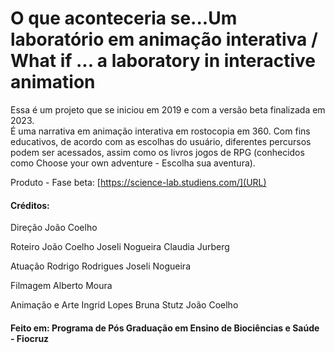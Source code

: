 # O que aconteceria se...Um laboratório em animação interativa /  What if ... a laboratory in interactive animation 

Essa é um projeto que se iniciou em 2019 e com a versão beta finalizada em 2023. <br>
É uma narrativa em animação interativa em rostocopia em 360. 
Com fins educativos, de acordo com as escolhas do usuário, diferentes percursos podem ser acessados, assim como os livros jogos de RPG (conhecidos como Choose your own adventure - Escolha sua aventura).<br>

Produto - Fase beta: [https://science-lab.studiens.com/](URL)


#### Créditos: 
Direção
João Coelho

Roteiro
João Coelho
Joseli Nogueira
Claudia Jurberg

Atuação
Rodrigo Rodrigues
Joseli Nogueira

Filmagem 
Alberto Moura

Animação e Arte
Ingrid Lopes
Bruna Stutz
João Coelho

#### Feito em: Programa de Pós Graduação em Ensino de Biociências e Saúde - Fiocruz








